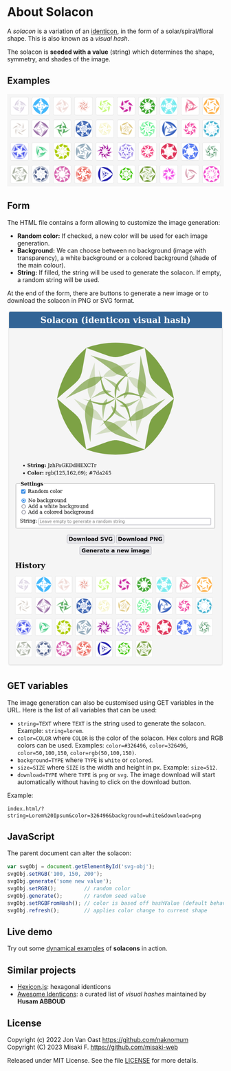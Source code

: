 # About Solacon

A *solacon* is a variation of an [identicon](https://en.wikipedia.org/wiki/Identicon), in the form of a solar/spiral/floral shape. This is also known as a *visual hash*.

The solacon is **seeded with a value** (string) which determines the shape, symmetry, and shades of the image.

## Examples

![Solacon examples](screenshots/solacon-examples.png)

## Form

The HTML file contains a form allowing to customize the image generation:

- **Random color:** If checked, a new color will be used for each image generation.
- **Background:** We can choose between no background (image with transparency), a white background or a colored background (shade of the main colour).
- **String:** If filled, the string will be used to generate the solacon. If empty, a random string will be used.

At the end of the form, there are buttons to generate a new image or to download the solacon in PNG or SVG format.

![Solacon form](screenshots/solacon-form.png)

## GET variables

The image generation can also be customised using GET variables in the URL. Here is the list of all variables that can be used:

- `string=TEXT` where `TEXT` is the string used to generate the solacon. Example: `string=lorem`.
- `color=COLOR` where `COLOR` is the color of the solacon. Hex colors and RGB colors can be used. Examples: `color=#326496`, `color=326496`, `color=50,100,150`, `color=rgb(50,100,150)`.
- `background=TYPE` where `TYPE` is `white` or `colored`.
- `size=SIZE` where `SIZE` is the width and height in px. Example: `size=512`.
- `download=TYPE` where `TYPE` is `png` or `svg`. The image download will start automatically without having to click on the download button.

Example:

	index.html/?string=Lorem%20Ipsum&color=326496&background=white&download=png

## JavaScript

The parent document can alter the solacon:

```javascript
var svgObj = document.getElementById('svg-obj');
svgObj.setRGB('100, 150, 200');
svgObj.generate('some new value');
svgObj.setRGB();         // random color
svgObj.generate();       // random seed value
svgObj.setRGBFromHash(); // color is based off hashValue (default behavior)
svgObj.refresh();        // applies color change to current shape
```

## Live demo

Try out some [dynamical examples](https://naknomum.github.io/solacon-example/) of **solacons** in action.

## Similar projects

- [Hexicon.js](https://github.com/naknomum/hexicon): hexagonal identicons
- [Awesome Identicons](https://github.com/drhus/awesome-identicons): a curated list of *visual hashes* maintained by **Husam ABBOUD**

## License

Copyright (c) 2022  Jon Van Oast <https://github.com/naknomum>  
Copyright (C) 2023  Misaki F. <https://github.com/misaki-web>

Released under MIT License. See the file [LICENSE](LICENSE) for more details.